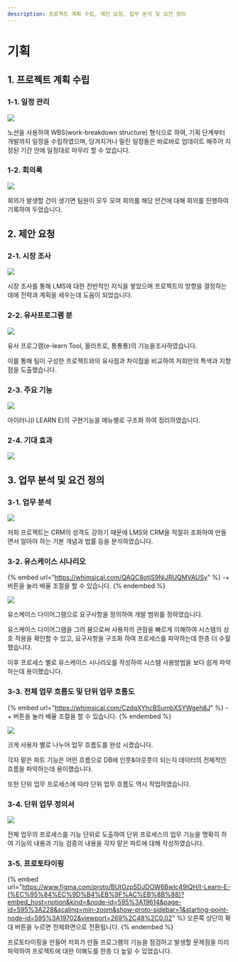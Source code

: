 ```yaml
---
description: 프로젝트 계획 수립, 제안 요청, 업무 분석 및 요건 정의
---
```


# 기획

## 1. 프로젝트 계획 수립

### 1-1. 일정 관리

![](../../.gitbook/assets/WBS.PNG)

노션을 사용하여 WBS(work-breakdown structure) 형식으로 하여, 기획 단계부터 개발까지 일정을 수립하였으며, 당겨지거나 밀린 일정들은 바로바로 업데이트 해주어 지정된 기간 안에 일정대로 마무리 할 수 었습니다.



### 1-2. 회의록

![](../../.gitbook/assets/회의록.PNG)

회의가 발생할 건이 생기면 팀원이 모두 모여 회의를 해당 안건에 대해 회의를 진행하여 기록하여 두었습니다.&#x20;

## 2. 제안 요청

### 2-1. 시장 조사

![](../../.gitbook/assets/시장조사.PNG)

시장 조사를 통해 LMS에 대한 전반적인 지식을 쌓았으며 프로젝트의 방향을 결정하는데에 전략과 계획을 세우는데 도움이 되었습니다.



### 2-2. 유사프로그램 분

![](../../.gitbook/assets/유사플그램.PNG)

유사 프로그램(e-learn Tool, 올라프로, 통통통)의 기능을조사하였습니다.

이를 통해 팀이 구성한 프로젝트와의 유사점과 차이점을 비교하여 저희만의 특색과 지향점을 도출했습니다.



### 2-3. 주요 기능

![](../../.gitbook/assets/주요기능.PNG)

아이러니(I LEARN E)의 구현기능을 메뉴별로 구조화 하여 정리하였습니다.



### 2-4. 기대 효과

![](../../.gitbook/assets/기대효과.PNG)

## 3. 업무 분석 및 요건 정의

### 3-1. 업무 분석

![](../../.gitbook/assets/업무분석.PNG)

저희 프로젝트는 CRM의 성격도 강하기 때문에 LMS와 CRM을 적절히 조화하여 만들면서 알아야 하는 기본 개념과 법률 등을 분석하였습니다.



### 3-2. 유스케이스 시나리오

{% embed url="https://whimsical.com/QAQC8otjS9NiJRUQMVAUSy" %}
\-+ 버튼을 눌러 배율 조절을 할 수 있습니다.
{% endembed %}

![](../../.gitbook/assets/유스케이스시나리오.PNG)

유스케이스 다이어그램으로 요구사항을 정의하여 개발 범위를 정하였습니다.

유스케이스 다이어그램을 그려 봄으로써 사용자의 관점을 빠르게 이해하여 시스템의 상호 작용을 확인할 수 있고, 요구사항을 구조화 하여 프로세스를 파악하는데 한층 더 수월했습니다.&#x20;

이후 프로세스 별로 유스케이스 시나리오를 작성하여 시스템 사용방법을 보다 쉽게 파악하는데 용이했습니다.



### 3-3. 전체 업무 흐름도 및 단위 업무 흐름도

{% embed url="https://whimsical.com/CzdqXYhcBSumbXSYWgeh8J" %}
\-+ 버튼을 눌러 배율 조절을 할 수 있습니다.
{% endembed %}

![](../../.gitbook/assets/단위업무흐름도.PNG)

크게 사용자 별로 나누어 업무 흐름도를 완성 시켰습니다.&#x20;

&#x20;각자 맡은 파트 기능은 어떤 흐름으로 DB에 인풋&아웃풋이 되는지 데이터의 전체적인 흐름을 파악하는데 용이했습니다.&#x20;

또한 단위 업무 프로세스에 따라 단위 업무 흐름도 역시 작업하였습니다.

### 3-4. 단위 업무 정의서&#x20;

![](../../.gitbook/assets/단위업무정의서.PNG)

전체 업무의 프로세스를 기능 단위로 도출하여 단위 프로세스의 업무 기능을 명확히 하여 기능의 내용과 기능 검증의 내용을 각자 맡은 파트에 대해 작성하였습니다.&#x20;



### 3-5. 프로토타이핑

{% embed url="https://www.figma.com/proto/BUtGzp5DJDOW6Bwlc49lQH/I-Learn-E-(%EC%95%84%EC%9D%B4%EB%9F%AC%EB%8B%88)?embed_host=notion&kind=&node-id=595%3A19614&page-id=595%3A228&scaling=min-zoom&show-proto-sidebar=1&starting-point-node-id=595%3A19702&viewport=269%2C48%2C0.02" %}
오른쪽 상단의 확대 버튼을 누르면 전체화면으로 전환됩니다.
{% endembed %}

프로토타이핑을 만들어 저희가 만들 프로그램의 기능을 점검하고 발생할 문제점을 미리 파악하여 프로젝트에 대한 이해도를 한층 더 높일 수 있었습니다.





